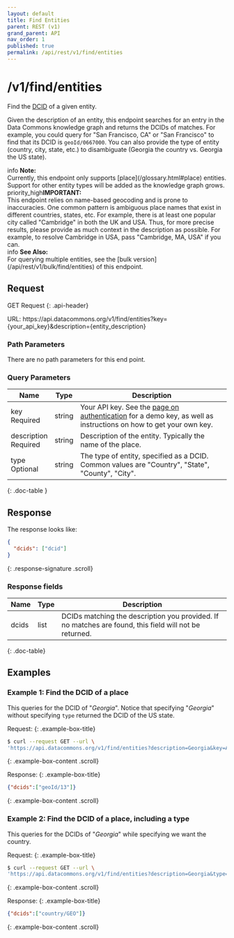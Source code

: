```yaml
---
layout: default
title: Find Entities
parent: REST (v1)
grand_parent: API
nav_order: 1
published: true
permalink: /api/rest/v1/find/entities
---
```


# /v1/find/entities

Find the [DCID](/glossary.html#dcid) of a given entity.

Given the description of an entity, this endpoint searches for an entry in the Data Commons knowledge graph and returns the DCIDs of matches. For example, you could query for "San Francisco, CA" or "San Francisco" to find that its DCID is `geoId/0667000`. You can also provide the type of entity (country, city, state, etc.) to disambiguate (Georgia the country vs. Georgia the US state).

<div markdown="span" class="alert alert-info" role="alert">
   <span class="material-icons md-16">info </span><b>Note:</b><br />
   Currently, this endpoint only supports [place](/glossary.html#place) entities. Support for other entity types will be added as the knowledge graph grows.
</div>

<div markdown="span" class="alert alert-danger" role="alert">
   <span class="material-icons exclamation-icon">priority_high</span><b>IMPORTANT:</b><br />
   This endpoint relies on name-based geocoding and is prone to inaccuracies. One common pattern is ambiguous place names that exist in different countries, states, etc. For example, there is at least one popular city called "Cambridge" in both the UK and USA. Thus, for more precise results, please provide as much context in the description as possible. For example, to resolve Cambridge in USA, pass "Cambridge, MA, USA" if you can.
</div>

<div markdown="span" class="alert alert-warning" role="alert">
    <span class="material-icons md-16">info </span><b>See Also:</b><br />
    For querying multiple entities, see the [bulk version](/api/rest/v1/bulk/find/entities) of this endpoint.
</div>

## Request

GET Request
{: .api-header}

<div class="api-signature">
URL:
https://api.datacommons.org/v1/find/entities?key={your_api_key}&description={entity_description}
</div>
<script src="/assets/js/syntax_highlighting.js"></script>

### Path Parameters

There are no path parameters for this end point.

### Query Parameters

| Name                                                     | Type   | Description                                                                                                                                                     |
| -------------------------------------------------------- | ------ | --------------------------------------------------------------------------------------------------------------------------------------------------------------- |
| key <br /> <required-tag>Required</required-tag>         | string | Your API key. See the [page on authentication](/api/rest/v1/getting_started#authentication) for a demo key, as well as instructions on how to get your own key. |
| description <br /> <required-tag>Required</required-tag> | string | Description of the entity. Typically the name of the place.                                                                                                                                         |
| type <br /> <optional-tag>Optional</optional-tag>        | string | The type of entity, specified as a DCID. Common values are "Country", "State", "County", "City".                                                                         |
{: .doc-table }

## Response

The response looks like:

```json
{
  "dcids": ["dcid"]
}
```
{: .response-signature .scroll}

### Response fields

| Name        | Type   | Description                                                                                            |
| ----------- | ------ | ------------------------------------------------------------------------------------------------------ |
| dcids       | list   | DCIDs matching the description you provided. If no matches are found, this field will not be returned. |
{: .doc-table}

## Examples

### Example 1: Find the DCID of a place

This queries for the DCID of "_Georgia_". Notice that specifying "_Georgia_" without specifying `type` returned the DCID of the US state.

Request:
{: .example-box-title}

```bash
$ curl --request GET --url \
'https://api.datacommons.org/v1/find/entities?description=Georgia&key=AIzaSyCTI4Xz-UW_G2Q2RfknhcfdAnTHq5X5XuI'
```
{: .example-box-content .scroll}

Response:
{: .example-box-title}

```json
{"dcids":["geoId/13"]}

```
{: .example-box-content .scroll}

### Example 2: Find the DCID of a place, including a type

This queries for the DCIDs of "_Georgia_" while specifying we want the country.

Request:
{: .example-box-title}

```bash
$ curl --request GET --url \
'https://api.datacommons.org/v1/find/entities?description=Georgia&type=Country&key=AIzaSyCTI4Xz-UW_G2Q2RfknhcfdAnTHq5X5XuI'
```
{: .example-box-content .scroll}

Response:
{: .example-box-title}

```json
{"dcids":["country/GEO"]}
```
{: .example-box-content .scroll}
